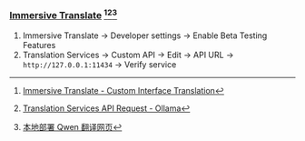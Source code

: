 ### [Immersive Translate](https://immersivetranslate.com/) [^1][^2][^3]

1. Immersive Translate → Developer settings → Enable Beta Testing Features
2. Translation Services → Custom API → Edit → API URL → `http://127.0.0.1:11434` → Verify service

[^1]: [Immersive Translate - Custom Interface Translation](https://immersivetranslate.com/en/docs/services/custom/)
[^2]: [Translation Services API Request - Ollama](https://immersivetranslate.com/en/docs/services/ai/#ollama)
[^3]: [本地部署 Qwen 翻译网页](https://lionad.art/articles/local-translator)